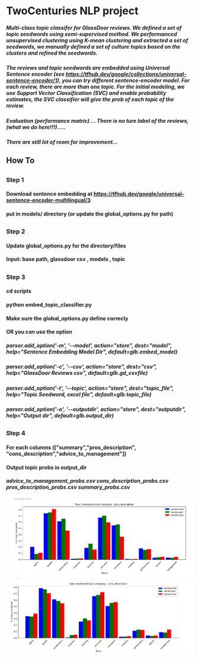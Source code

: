 # TwoCenturies NLP project
##### Multi-class topic classifer for GlassDoor reviews. We defined a set of topic seedwords using semi-supervised method. We performanced unsupervised clustering using K-mean clustering and extracted a set of seedwords, we manually defined a set of culture topics based on the clusters and refined the seedwords.

##### The reviews and topic seedwords are embedded using Universal Sentence encoder (see https://tfhub.dev/google/collections/universal-sentence-encoder/1), you can try different sentence-encoder model.  For each review, there are more than one topic. For the initial modeling, we use Support Vector Classification (SVC) and enable probability estimates, the SVC classifier will give the prob of each topic of the review. 

##### Evaluation (performance matric) ... There is no ture label of the reviews, (what we do here!!!).....

##### There are still lot of room for improvement...
##

## How To
##
### Step 1
#### Download sentence embedding at https://tfhub.dev/google/universal-sentence-encoder-multilingual/3
#### put in models/ directory (or update the global_options.py for path)
##
### Step 2
#### Update global_options.py for the directory/files 
#### Input: base path, glassdoor csv , models , topic 
##
### Step 3
#### cd scripts
#### python embed_topic_classifier.py 
#### Make sure the global_options.py define correcly
#### OR you can use the option
#####     parser.add_option('-m', '--model', action="store", dest="model", help="Sentence Embedding Model Dir", default=glb.embed_model)
#####     parser.add_option('-c', '--csv', action="store", dest="csv", help="GlassDoor Reviews csv", default=glb.gd_csvfile)
#####    parser.add_option('-t', '--topic', action="store", dest="topic_file", help="Topic Seedword, excel file", default=glb.topic_file)
#####  parser.add_option('-o', '--outputdir', action="store", dest="outputdir", help="Output dir", default=glb.output_dir)
##
### Step 4
#### For each columns (["summary","pros_description", "cons_description","advice_to_management"])
#### Output topic probs in output_dir
##### advice_to_management_probs.csv	cons_description_probs.csv	pros_description_probs.csv	summary_probs.csv

![](./image/pros.png)
![](./image/cons.png)

